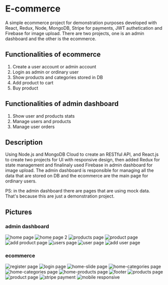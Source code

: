 # E-commerce

A simple ecommerce project for demonstration purposes developed with React, Redux, Node, MongoDB, Stripe for payments, JWT authetication and Firebase for image upload. There are two projects, one is an admin dashboard and the other is the ecommerce.

## Functionalities of ecommerce

1. Create a user account or admin account
2. Login as admin or ordinary user
3. Show products and categories stored in DB
4. Add product to cart
5. Buy product

## Functionalities of admin dashboard

1. Show user and products stats
2. Manage users and products
3. Manage user orders

## Description

Using Node.js and MongoDB Cloud to create an RESTful API, and React.js to create two projects for UI with responsive design, then added Redux for state management and finalinaly used Firebase in admin dashboard for image upload. The admin dashboard is responsible for managing all the data that are stored on DB and the ecommerce are the main page for ordinary users.

PS: in the admin dashboard there are pages that are using mock data. That's because this are just a demonstration project.

## Pictures

### admin dashboard

![home page](https://i.ibb.co/gMJqY4f/admin-first.png "home page")
![home page 2](https://i.ibb.co/K6y5q99/admin-last.png "home page 2")
![products page](https://i.ibb.co/cTFVxtK/admin-products.png "products page")
![product page](https://i.ibb.co/m5hy2Tf/admin-edit-product.png "product page")
![add product page](https://i.ibb.co/qF4cLbX/admin-add-product.png "add product page")
![users page](https://i.ibb.co/4SyLKxb/admin-users.png "users page")
![user page](https://i.ibb.co/px6YT8r/admin-edit-user.png "user page")
![add user page](https://i.ibb.co/7bndHTr/admin-add-user.png "add user page")

### ecommerce

![register page](https://i.ibb.co/CBbJCzv/register.png "register page")
![login page](https://i.ibb.co/YDFwT9k/login.png "login page")
![home-slide page](https://i.ibb.co/JrXKv5j/home-slide.png "home-slide page")
![home-categories page](https://i.ibb.co/5sk06J5/home-categories.png "home-categories page")
![home-categories page](https://i.ibb.co/5sk06J5/home-categories.png "home-categories page")
![home-products page](https://i.ibb.co/vkVyqFH/home-products.png "home-products page")
![footer](https://i.ibb.co/d6nkQf3/footer.png "footer")
![products page](https://i.ibb.co/nBdf74h/product-List.png "products page")
![product page](https://i.ibb.co/K008PPb/product.png "product page")
![stripe payment](https://i.ibb.co/RpMz8xx/stripe-1.png "stripe payment")
![mobile responsive](https://i.ibb.co/41J8JV8/mobile-responsive.png "mobile responsive")
